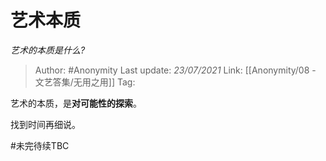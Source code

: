 # 艺术本质
*艺术的本质是什么?*

> Author: #Anonymity
> Last update: *23/07/2021* 
> Link: [[Anonymity/08 - 文艺答集/无用之用]]
> Tag: 


 
艺术的本质，是**对可能性的探索**。

找到时间再细说。



#未完待续TBC 